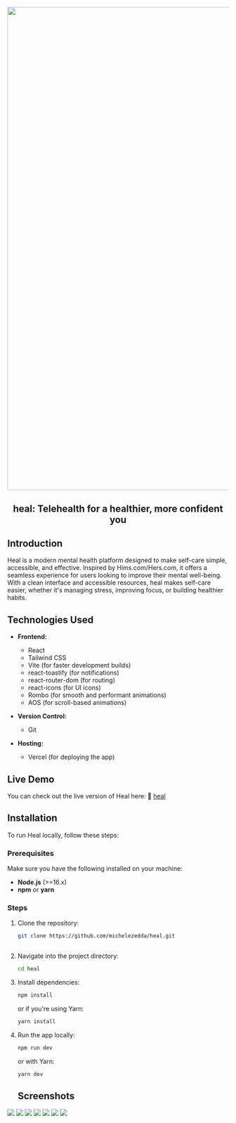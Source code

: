 <h1 align="center">
  <br>
  <img src="https://i.ibb.co/gbxZX22B/heal-project.png" alt="RentMe" width="1100">
  <br>
</h1>

<h2 align="center">heal: Telehealth for a healthier, more confident you</h2> 

## Introduction
Heal is a modern mental health platform designed to make self-care simple, accessible, and effective. Inspired by Hims.com/Hers.com, it offers a seamless experience for users looking to improve their mental well-being. With a clean interface and accessible resources, heal makes self-care easier, whether it's managing stress, improving focus, or building healthier habits.

## Technologies Used

- **Frontend:**
  - React
  - Tailwind CSS
  - Vite (for faster development builds)
  - react-toastify (for notifications)
  - react-router-dom (for routing)
  - react-icons (for UI icons)
  - Rombo (for smooth and performant animations)
  - AOS (for scroll-based animations)

- **Version Control:**
  - Git

- **Hosting:**
  - Vercel (for deploying the app)

## Live Demo

You can check out the live version of Heal here:  :link: [heal](https://heal-demo.vercel.app/)

## Installation

To run Heal locally, follow these steps:

### Prerequisites

Make sure you have the following installed on your machine:

- **Node.js** (>=16.x)
- **npm** or **yarn**

### Steps

1. Clone the repository:

   ```bash
   git clone https://github.com/michelezedda/heal.git
     
2. Navigate into the project directory:

    ```bash
    cd heal
    ```

3. Install dependencies:

    ```bash
    npm install
    ```

    or if you're using Yarn:

    ```bash
    yarn install
    ```

4. Run the app locally:

    ```bash
    npm run dev
    ```

    or with Yarn:

    ```bash
    yarn dev
    ```

    ## Screenshots
  <img src="https://i.ibb.co/yn1V5jT8/screencapture-heal-demo-vercel-app-2025-08-12-19-32-18.png">
  <img src="https://i.ibb.co/4RdWmFdT/screencapture-heal-demo-vercel-app-weight-loss-2025-08-12-19-32-51.png">
  <img src="https://i.ibb.co/Z1zYb7NR/screencapture-heal-demo-vercel-app-mental-health-2025-08-12-19-33-20.png">
  <img src="https://i.ibb.co/03JY0ZT/screencapture-heal-demo-vercel-app-sexual-health-2025-08-12-19-33-27.png">
  <img src="https://i.ibb.co/sdkDr1NM/screencapture-heal-demo-vercel-app-hair-regrowth-2025-08-12-19-33-36.png">
  <img src="https://i.ibb.co/84SWT7vZ/screencapture-heal-demo-vercel-app-shop-2025-08-12-19-34-35.png">
  <img src="https://i.ibb.co/3mPfjPrr/screencapture-heal-demo-vercel-app-cart-2025-08-12-19-34-56.png">
